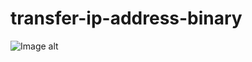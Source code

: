 # transfer-ip-address-binary

![Image alt](https://github.com/Maxim-Turovets/transfer-ip-address-binary/raw/master/1.jpg)
